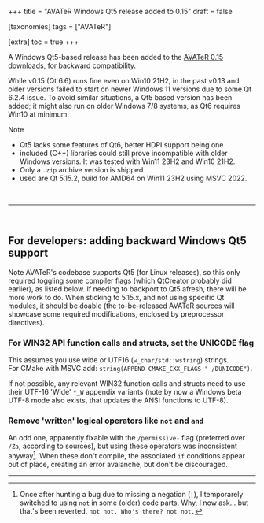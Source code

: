 +++
title = "AVATeR Windows Qt5 release added to 0.15"
draft = false

[taxonomies]
tags = ["AVATeR"]

[extra]
toc = true
+++

A Windows Qt5-based release has been added to the [AVATeR 0.15 downloads](/software/avater/releases/0.15/#downloads_windows), for backward compatibility. 

<!-- more -->

While v0.15 (Qt 6.6) runs fine even on Win10 21H2, in the past v0.13 and older versions failed to start on newer Windows 11 versions due to some Qt 6.2.4 issue. To avoid similar situations, a Qt5 based version has been added; it might also run on older Windows 7/8 systems, as Qt6 requires Win10 at minimum.

Note
- Qt5 lacks some features of Qt6, better HDPI support being one
- included (C++) libraries could still prove incompatible with older Windows versions. It was tested with Win11 23H2 and Win10 21H2.
- Only a `.zip` archive version is shipped
- used are Qt 5.15.2, build for AMD64 on Win11 23H2 using MSVC 2022. 

<br>

---

<br>

## For developers: adding backward Windows Qt5 support
Note AVATeR's codebase supports Qt5 (for Linux releases), so this only required toggling some compiler flags (which QtCreator probably did earlier), as listed below. If needing to backport to Qt5 afresh, there will be more work to do. When sticking to 5.15.x, and not using specific Qt modules, it should be doable (the to-be-released AVATeR sources will showcase some required modifications, enclosed by preprocessor directives).

### For WIN32 API function calls and structs, set the UNICODE flag
This assumes you use wide or UTF16 (`w_char/std::wstring`) strings. \
For CMake with MSVC add: `string(APPEND CMAKE_CXX_FLAGS " /DUNICODE")`.

If not possible, any relevant WIN32 function calls and structs need to use their UTF-16 'Wide' `*_W` appendix variants (note by now a Windows beta UTF-8 mode also exists, that updates the ANSI functions to UTF-8).

### Remove 'written' logical operators like `not` and `and`
An odd one, apparently fixable with the `/permissive-` flag (preferred over `/Za`, according to sources), but using these operators was inconsistent anyway[^1]. When these don't compile, the associated `if` conditions appear out of place, creating an error avalanche, but don't be discouraged.


---

[^1]: Once after hunting a bug due to missing a negation (`!`), I temporarely switched to using `not` in some (older) code parts. Why, I now ask... but that's been reverted. `not not. Who's there? not not.`


